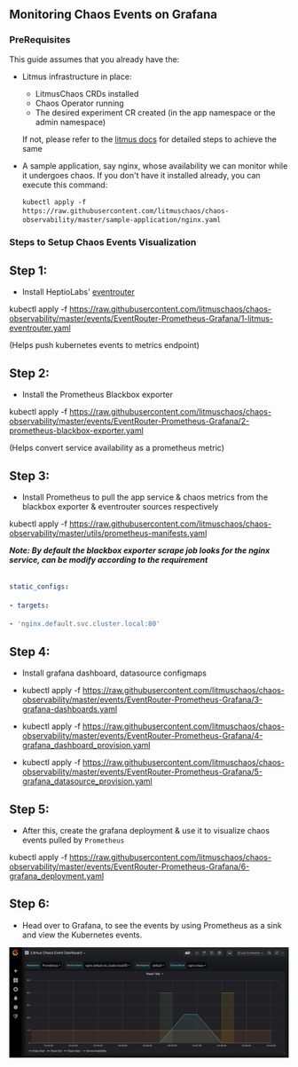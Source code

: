 
## Monitoring Chaos Events on Grafana

### PreRequisites  
  
This guide assumes that you already have the: 

- Litmus infrastructure in place: 
  - LitmusChaos CRDs installed
  - Chaos Operator running 
  - The desired experiment CR created (in the app namespace or the admin namespace) 
  
  If not, please refer to the [litmus docs](https://docs.litmuschaos.io) for detailed steps to achieve the same
  
- A sample application, say nginx, whose availability we can monitor while it undergoes chaos. If you don't have it installed 
  already, you can execute this command: 
  
  ```
  kubectl apply -f https://raw.githubusercontent.com/litmuschaos/chaos-observability/master/sample-application/nginx.yaml
  ```
  

### Steps to Setup Chaos Events Visualization
  

## Step 1:

- Install HeptioLabs' [eventrouter](https://github.com/heptiolabs/eventrouter)

kubectl apply -f https://raw.githubusercontent.com/litmuschaos/chaos-observability/master/events/EventRouter-Prometheus-Grafana/1-litmus-eventrouter.yaml

(Helps push kubernetes events to metrics endpoint)

## Step 2:  

- Install the Prometheus Blackbox exporter 

kubectl apply -f https://raw.githubusercontent.com/litmuschaos/chaos-observability/master/events/EventRouter-Prometheus-Grafana/2-prometheus-blackbox-exporter.yaml
  
(Helps convert service availability as a prometheus metric) 

## Step 3:

- Install Prometheus to pull the app service & chaos metrics from the blackbox exporter & eventrouter sources respectively

kubectl apply -f https://raw.githubusercontent.com/litmuschaos/chaos-observability/master/utils/prometheus-manifests.yaml

***Note: By default the blackbox exporter scrape job looks for the nginx service, can be modify according to the requirement***

```yaml

static_configs:

- targets:

- 'nginx.default.svc.cluster.local:80'

```

## Step 4:

- Install grafana dashboard, datasource configmaps

- kubectl apply -f https://raw.githubusercontent.com/litmuschaos/chaos-observability/master/events/EventRouter-Prometheus-Grafana/3-grafana-dashboards.yaml

- kubectl apply -f https://raw.githubusercontent.com/litmuschaos/chaos-observability/master/events/EventRouter-Prometheus-Grafana/4-grafana_dashboard_provision.yaml

- kubectl apply -f https://raw.githubusercontent.com/litmuschaos/chaos-observability/master/events/EventRouter-Prometheus-Grafana/5-grafana_datasource_provision.yaml


## Step 5:

- After this, create the grafana deployment & use it to visualize chaos events pulled by `Prometheus` 

kubectl apply -f https://raw.githubusercontent.com/litmuschaos/chaos-observability/master/events/EventRouter-Prometheus-Grafana/6-grafana_deployment.yaml

## Step 6:
 
- Head over to Grafana, to see the events by using Prometheus as a sink and view the Kubernetes events.  

![](https://github.com/litmuschaos/chaos-observability/blob/master/images/events-grafana-dashboard.png)

